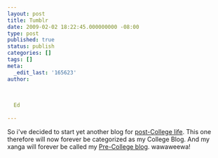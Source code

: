 ```yaml
---
layout: post
title: Tumblr
date: 2009-02-02 18:22:45.000000000 -08:00
type: post
published: true
status: publish
categories: []
tags: []
meta:
  _edit_last: '165623'
author:
  
  
  
  Ed
  
---
```

<p>So i've decided to start yet another blog for <a href="http://edchao.tumblr.com/">post-College life</a>.  This one therefore will now forever be categorized as my College Blog.  And my xanga will forever be called my <a href="http://www.xanga.com/calibercross">Pre-College blog</a>.  wawaweewa!</p>
